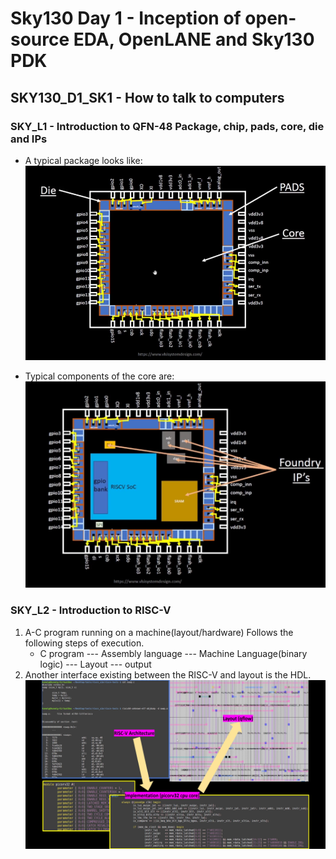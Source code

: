 # Sky130 Day 1 - Inception of open-source EDA, OpenLANE and Sky130 PDK

## SKY130_D1_SK1 - How to talk to computers

### SKY_L1 - Introduction to QFN-48 Package, chip, pads, core, die and IPs

- A typical package looks like:
 ![Package Image](images/package.png)

- Typical components of the core are:
 ![Core components](images/basic_chip.png)


### SKY_L2 - Introduction to RISC-V

1. A-C program running on a machine(layout/hardware) Follows the following steps of execution.
   - C program --- Assembly language --- Machine Language(binary logic) --- Layout --- output
2. Another interface existing between the RISC-V and layout is the HDL.
   ![risc-rtl-layout](images/risc-layout.png)



  




